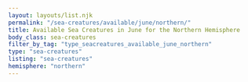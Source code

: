 ```yaml
---
layout: layouts/list.njk
permalink: "/sea-creatures/available/june/northern/"
title: Available Sea Creatures in June for the Northern Hemisphere
body_class: sea-creatures
filter_by_tag: "type_seacreatures_available_june_northern"
type: "sea-creatures"
listing: "sea-creatures"
hemisphere: "northern"
---
```

